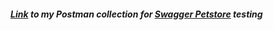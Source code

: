 ##### [Link](https://www.postman.com/irinarokalo/workspace/my-workspace-test/collection/6304622-be340aae-db35-4aa5-b413-7ab458029d24?action=share&creator=6304622) to my Postman collection for [Swagger Petstore](https://petstore.swagger.io/#/) testing